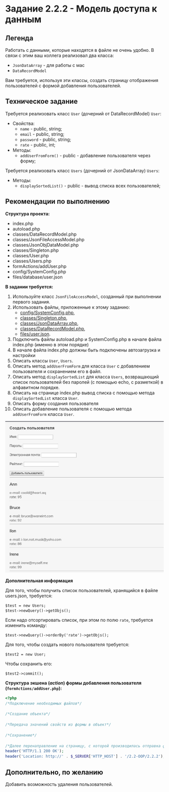# Задание 2.2.2 - Модель доступа к данным

## Легенда
Работать с данными, которые находятся в файле не очень удобно. В связи с этим ваш коллега реализовал два класса:
- `JsonDataArray` - для работы с мас
- `DataRecordModel`

Вам требуется, используя эти классы, создать страницу отображения пользователей с формой добавления пользователей.

## Техническое задание
Требуется реализовать класс `User` (дочерний от DataRecordModel)
`User`:
-  Свойства:
   - `name` - public, string;
   - `email` - public, string;
   - `password` - public, string;
   - `rate` - public, int;
-  Методы:
   - `addUserFromForm()` - public - добавление пользователя через форму;

Требуется реализовать класс `Users` (дочерний от JsonDataArray)
`Users`:
-  Методы:
   - `displaySortedList()` - public - вывод списка всех пользователей;
  
## Рекомендации по выполнению
**Cтруктура проекта:** 
- index.php
- autoload.php
- classes/DataRecordModel.php
- classes/JsonFileAccessModel.php
- classes/JsonObjDataModel.php
- classes/Singleton.php
- classes/User.php
- classes/Users.php
- formActions/addUser.php
- config/SystemConfig.php
- files/database/user.json

**В задании требуется:**
1. Используйте класс `JsonFileAccessModel`, созданный при выполнении первого задания.
2. Использовать файлы, приложенные к этому заданию:
   - [config/SystemConfig.php](config/SystemConfig.php),
   - [classes/Singleton.php](classes/Singleton.php), 
   - [classes/JsonDataArray.php](classes/JsonDataArray.php), 
   - [classes/DataRecordModel.php](classes/DataRecordModel.php),
   - [files/user.json](files/database/users.json).
3. Подключить файлы autoload.php и SystemConfig.php в начале файла index.php (именно в этом порядке)
4. В начале файла index.php должны быть подключены автозагрузка и настройки
5. Описать классы `User`, `Users`.
6. Описать метод `addUserFromForm` для класса `User` с добавлением пользователя и сохранением его в файл.
7. Описать метод `displaySortedList` для класса `Users`, возвращающий список пользователей без паролей (с помощью echo, с разметкой) в алфавитном порядке.
8. Описать на странице index.php вывод списка с помощью метода `displaySortedList` класса `User`.
9. Описать форму создания пользователя
10. Описать добавление пользователя с помощью метода `addUserFromForm` класса `User`.

![](img/readme/1.png)

**Дополнительная информация**

Для того, чтобы получить список пользователей, хранящийся в файле users.json, требуется:
```
$test = new Users;
$test->newQuery()->getObjs();
```
Если надо отсортировать список, при этом по полю `rate`, требуется изменить команду:
```
$test->newQuery()->orderBy('rate')->getObjs();
```
Для того, чтобы создать нового пользователя требуется: 
```
$test2 = new User;
```
Чтобы сохранить его:
```
$test2->commit();
```

**Структура экшена (_action_) формы добавления пользователя (`formActions/addUser.php`):**
```php
<?php
/*Подключение необходимых файлов*/

/*Создание объекта*/

/*Передача значений свойств из формы в объект*/

/*Сохранение*/

/*Далее перенаправление на страницу, с которой производилась отправка формы:*/
header('HTTP/1.1 200 OK'); 
header('Location: http://' . $_SERVER['HTTP_HOST'] . '/2.2-OOP/2.2.2');
```

## Дополнительно, по желанию
Добавить возможность удаления пользователей.
